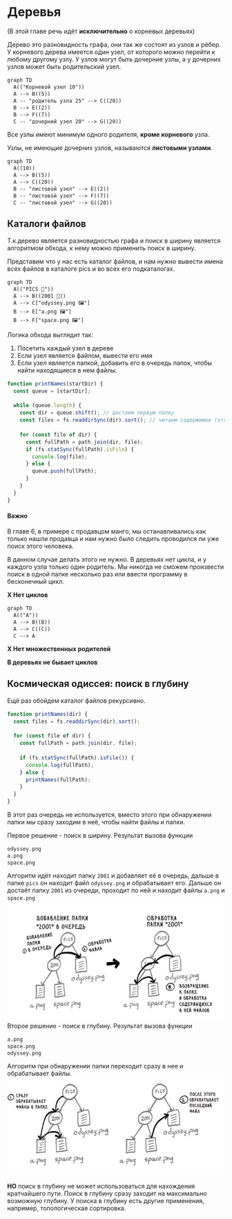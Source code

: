 # Деревья

(В этой главе речь идёт **исключительно** о корневых деревьях)

Дерево это разновидность графа, они так же состоят из узлов и рёбер.
У корневого дерева имеется один узел, от которого можно перейти к любому другому узлу.
У узлов могут быть дочерние узлы, а у дочерних узлов может быть родительский узел.

```mermaid
graph TD
  A(("Корневой узел 10"))
  A --> B((5))
  A -- "родитель узла 25" --> C((20))
  B --> E((2))
  B --> F((7))
  C -- "дочерний узел 20" --> G((20))
```

Все узлы имеют минимум одного родителя, **кроме корневого** узла.

Узлы, не имеющие дочерних узлов, называются **листовыми узлами**.

```mermaid
graph TD
  A((10))
  A --> B((5))
  A --> C((20))
  B -- "листовой узел" --> E((2))
  B -- "листовой узел" --> F((7))
  C -- "листовой узел" --> G((20))
```

## Каталоги файлов

Т.к.дерево является разновидностью графа и поиск в ширину является алгоритмом обхода, к нему можно применить поиск в ширину.

Представим что у нас есть каталог файлов, и нам нужно вывести имена всех файлов в каталоге pics и во всех его подкаталогах.

```mermaid
graph TD
  A(("PICS 📁"))
  A --> B((2001 📁))
  A --> C["odyssey.png 🖼️"]
  B --> E["a.png 🖼️"]
  B --> F["space.png 🖼️"]
```

Логика обхода выглядит так:

1. Посетить каждый узел в дереве
2. Если узел является файлом, вывести его имя
3. Если узел является папкой, добавить его в очередь папок, чтобы найти находящиеся в нем файлы.

```js
function printNames(startDir) {
  const queue = [startDir];

  while (queue.length) {
    const dir = queue.shift(); // достаем первую папку
    const files = fs.readdirSync(dir).sort(); // читаем содержимое (отсортировано)

    for (const file of dir) {
      const fullPath = path.join(dir, file);
      if (fs.statSync(fullPath).isFile) {
        console.log(file);
      } else {
        queue.push(fullPath);
      }
    }
  }
}
```

#### Важно

В главе 6, в примере с продавцом манго, мы останавливались как только нашли продавца и нам нужно было следить проводился ли уже поиск этого человека.

В данном случае делать этого не нужно. В деревьях нет цикла, и у каждого узла только один родитель.
Мы никогда не сможем произвести поиск в одной папке несколько раз или ввести программу в бесконечный цикл.

**X Нет циклов**

```mermaid
graph TD
  A(("A"))
  A --> B((B))
  A --> C((C))
  C --> A
```

**X Нет множественных родителей**

**В деревьях не бывает циклов**

## Космическая одиссея: поиск в глубину

Ещё раз обойдем каталог файлов рекурсивно.

```js
function printNames(dir) {
  const files = fs.readdirSync(dir).sort();

  for (const file of dir) {
    const fullPath = path.join(dir, file);

    if (fs.statSync(fullPath).isFile()) {
      console.log(fullPath);
    } else {
      printNames(fullPath);
    }
  }
}
```

В этот раз очередь не используется, вместо этого при обнаружении папки мы сразу заходим в неё, чтобы найти файлы и папки.

Первое решение - поиск в ширину. Результат вызова функции

```
odyssey.png
a.png
space.png
```

Алгоритм идёт находит папку `2001` и добавляет её в очередь, дальше в папке `pics` он находит файл `odyssey.png` и обрабатывает его.
Дальше он достаёт папку `2001` из очереди, проходит по ней и находит файлы `a.png` и `space.png`
![img.png](img.png)
Второе решение - поиск в глубину. Результат вызова функции

```
a.png
space.png
odyssey.png
```

Алгоритм при обнаружении папки переходит сразу в нее и обрабатывает файлы.
![img_1.png](img_1.png)

**НО** поиск в глубину не может использоваться для нахождения кратчайшего пути.
Поиск в глубину сразу заходит на максимально возможную глубину.
У поиска в глубину есть другие применения, например, топологическая сортировка.
